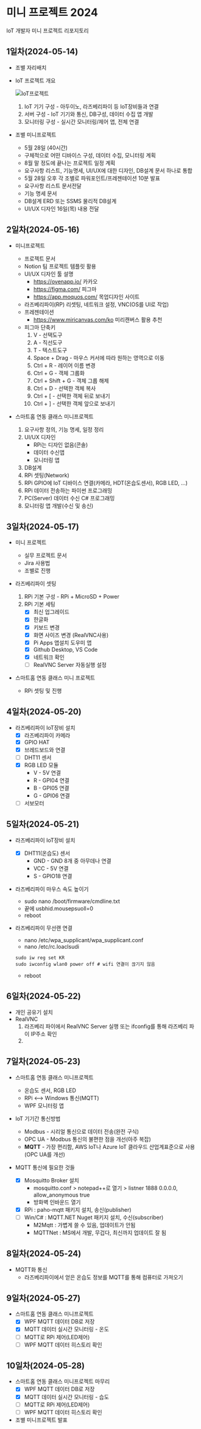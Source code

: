 # 미니 프로젝트 2024
IoT 개발자 미니 프로젝트 리포지토리

## 1일차(2024-05-14)
- 조별 자리배치
- IoT 프로젝트 개요

    ![IoT프로젝트](https://raw.githubusercontent.com/Hwangji99/miniprojects-2024/main/images/mp001.png)

    1. IoT 기기 구성 - 아두이노, 라즈베리파이 등 IoT장비들과 연결
    2. 서버 구성 - IoT 기기와 통신, DB구성, 데이터 수집 앱 개발
    3. 모니터링 구성 - 실시간 모니터링/제어 앱, 전체 연결

- 조별 미니프로젝트
    - 5월 28일 (40시간)
    - 구체적으로 어떤 디바이스 구성, 데이터 수집, 모니터링 계획
    - 8월 말 정도에 끝나는 프로젝트 일정 계획
    - 요구사항 리스트, 기능명세, UI/UX에 대한 디자인, DB설계 문서 하나로 통합
    - 5월 28일 오후 각 조별로 파워포인트/프레젠테이션 10분 발표
    - 요구사항 리스트 문서전달
    - 기능 명세 문서
    - DB설계 ERD 또는 SSMS 물리적 DB설계
    - UI/UX 디자인 16일(목) 내용 전달

## 2일차(2024-05-16)
- 미니프로젝트
    - 프로젝트 문서
    - Notion 팀 프로젝트 템플릿 활용
    - UI/UX 디자인 툴 설명
        - https://ovenapp.io/ 카카오
        - https://figma.com/ 피그마
        - https://app.moquos.com/ 목업디자인 사이트
    - 라즈베리파이(RP) 리셋팅, 네트워크 설정, VNC(OS를 UI로 작업)
    - 프레젠테이션
        - https://www.miricanvas.com/ko 미리캔버스 활용 추천
    - 피그마 단축키
       1. V - 선택도구
       2. A - 직선도구
       3. T - 텍스트도구
       4. Space + Drag - 마우스 커서에 따라 원하는 영역으로 이동
       5. Ctrl + R - 레이어 이름 변경
       6. Ctrl + G - 객체 그룹화
       7. Ctrl + Shift + G - 객체 그룹 해제
       8. Ctrl + D - 선택한 객체 복사
       9. Ctrl + [ - 선택한 객체 뒤로 보내기
       10. Ctrl + ] - 선택한 객체 앞으로 보내기

- 스마트홈 연동 클래스 미니프로젝트
    1. 요구사항 정의, 기능 명세, 일정 정리
    2. UI/UX 디자인
        - RPi는 디자인 없음(콘솔)
        - 데이터 수신앱
        - 모니터링 앱
    3. DB설계
    4. RPi 셋팅(Network)
    5. RPi GPIO에 IoT 디바이스 연결(카메라, HDT(온습도센서), RGB LED, ...)
    6. RPi 데이터 전송하는 파이썬 프로그래밍
    7. PC(Server) 데이터 수신 C# 프로그래밍
    8. 모니터링 앱 개발(수신 및 송신)

## 3일차(2024-05-17)
- 미니 프로젝트
    - 실무 프로젝트 문서
    - Jira 사용법
    - 조별로 진행

- 라즈베리파이 셋팅
    1. RPi 기본 구성 - RPi + MicroSD + Power
    2. RPi 기본 세팅
        - [x] 최신 업그레이드
        - [x] 한글화
        - [x] 키보드 변경
        - [x] 화면 사이즈 변경 (RealVNC사용)
        - [x] Pi Apps 앱설치 도우미 앱
        - [x] Github Desktop, VS Code
        - [x] 네트워크 확인
        - [ ] RealVNC Server 자동실행 설정

- 스마트홈 연동 클래스 미니 프로젝트
    - RPi 셋팅 및 진행

## 4일차(2024-05-20)
- 라즈베리파이 IoT장비 설치
    - [x] 라즈베리파이 카메라
    - [x] GPIO HAT
    - [x] 브레드보드와 연결
    - [ ] DHT11 센서
    - [x] RGB LED 모듈
        - V - 5V 연결
        - R - GPI04 연결
        - B - GPI05 연결
        - G - GPI06 연결
    - [ ] 서보모터

## 5일차(2024-05-21)
- 라즈베리파이 IoT장비 설치
    - [x] DHT11(온습도) 센서
        - GND - GND 8개 중 아무데나 연결
        - VCC - 5V 연결
        - S - GPIO18 연결

- 라즈베리파이 마우스 속도 높이기
    - sudo nano /boot/firmware/cmdline.txt
    - 끝에 usbhid.mousepsuoll=0
    - reboot

- 라즈베리파이 무선랜 연결
    - nano /etc/wpa_supplicant/wpa_supplicant.conf
    - nano /etc/rc.loaclsudi
    ```shell
    sudo iw reg set KR
    sudo iwconfig wlan0 power off # wifi 연결이 끊기지 않음
    ```
    
    - reboot

## 6일차(2024-05-22)
- 개인 공유기 설치
- RealVNC
    1. 라즈베리 파이에서 RealVNC Server 실행 또는 ifconfig를 통해 라즈베리 파이 IP주소 확인
    2. 

## 7일차(2024-05-23)
- 스마트홈 연동 클래스 미니프로젝트
    - 온습도 센서, RGB LED
    - RPi <--> Windows 통신(MQTT)
    - WPF 모니터링 앱

- IoT 기기간 통신방법
    - Modbus - 시리얼 통신으로 데이터 전송(완전 구식)
    - OPC UA - Modbus 통신의 불편한 점을 개선(아주 복잡)
    - **MQTT** - 가장 편리함, AWS IoT나 Azure IoT 클라우드 산업계표준으로 사용(OPC UA를 개선)

- MQTT 통신에 필요한 것들
    - [x] Mosquitto Broker 설치
        - mosquitto.conf > notepad++로 열기 > listner 1888 0.0.0.0,  allow_anonymous true
        - 방화벽 인바운드 열기
    - [x] RPi : paho-mqtt 패키지 설치, 송신(publisher)
    - [ ] Win/C# : MQTT.NET Nuget 패키지 설치, 수신(subscriber)
        - M2Mqtt : 가볍게 쓸 수 있음, 업데이트가 안됨
        - MQTTNet : MS에서 개발, 무겁다, 최신까지 업데이트 잘 됨

## 8일차(2024-05-24)
- MQTT화 통신
    - 라즈베리파이에서 얻은 온습도 정보를 MQTT를 통해 컴퓨터로 가져오기

## 9일차(2024-05-27)
- 스마트홈 연동 클래스 미니프로젝트
    - [x] WPF MQTT 데이터 DB로 저장
    - [x] MQTT 데이터 실시간 모니터링 - 온도
    - [ ] MQTT로 RPi 제어(LED제어)
    - [ ] WPF MQTT 데이터 히스토리 확인

## 10일차(2024-05-28)
- 스마트홈 연동 클래스 미니프로젝트 마무리
    - [x] WPF MQTT 데이터 DB로 저장
    - [x] MQTT 데이터 실시간 모니터링 - 습도
    - [ ] MQTT로 RPi 제어(LED제어)
    - [ ] WPF MQTT 데이터 히스토리 확인

- 조별 미니프로젝트 발표
